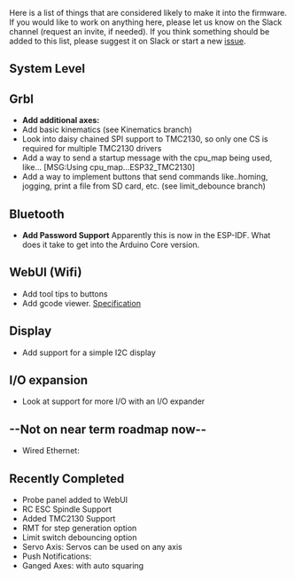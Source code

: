 Here is a list of things that are considered likely to make it into the firmware. If you would like to work on anything here, please let us know on the Slack channel (request an invite, if needed). If you think something should be added to this list, please suggest it on Slack or start a new [issue](https://github.com/bdring/Grbl_Esp32/issues).

## System Level


## Grbl
 - **Add additional axes:**
 - Add basic kinematics (see Kinematics branch)
 - Look into daisy chained SPI support to TMC2130, so only one CS is required for multiple TMC2130 drivers 
 - Add a way to send a startup message with the cpu_map being used, like... [MSG:Using cpu_map...ESP32_TMC2130]
 - Add a way to implement buttons that send commands like..homing, jogging, print a file from SD card, etc. (see limit_debounce branch)

## Bluetooth
 - **Add Password Support** Apparently this is now in the ESP-IDF. What does it take to get into the Arduino Core version.

## WebUI (Wifi)
 - Add tool tips to buttons
 - Add gcode viewer. [Specification](https://github.com/bdring/Grbl_Esp32/wiki/Basic-GCode-Visualizer-Specification)

## Display
 - Add support for a simple I2C display

## I/O expansion
 - Look at support for more I/O with an I/O expander

## --Not on near term roadmap now--
 - Wired Ethernet:

## Recently Completed
 - Probe panel added to WebUI
 - RC ESC Spindle Support
 - Added TMC2130 Support
 - RMT for step generation option
 - Limit switch debouncing option
 - Servo Axis: Servos can be used on any axis
 - Push Notifications:
 - Ganged Axes: with auto squaring